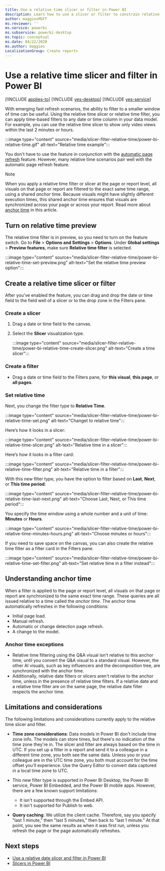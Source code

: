 ```yaml
---
title: Use a relative time slicer or filter in Power BI
description: Learn how to use a slicer or filter to constrain relative time ranges in Power BI.
author: maggiesMSFT
ms.reviewer: ''
ms.service: powerbi
ms.subservice: powerbi-desktop
ms.topic: conceptual
ms.date: 04/22/2020
ms.author: maggies
LocalizationGroup: Create reports
---
```


# Use a relative time slicer and filter in Power BI

[!INCLUDE [applies-to](../includes/applies-to.md)] [!INCLUDE [yes-desktop](../includes/yes-desktop.md)] [!INCLUDE [yes-service](../includes/yes-service.md)]

With emerging fast refresh scenarios, the ability to filter to a smaller window of time can be useful. Using the relative time slicer or relative time filter, you can apply time-based filters to any date or time column in your data model. For example, you can use the relative time slicer to show only video views within the last 2 minutes or hours. 

:::image type="content" source="media/slicer-filter-relative-time/power-bi-relative-time.gif" alt-text="Relative time example":::

You don't have to use the feature in conjunction with the [automatic page refresh](../desktop-automatic-page-refresh.md) feature. However, many relative time scenarios pair well with the automatic page refresh feature.  

> [!NOTE]
> When you apply a relative time filter or slicer at the page or report level, all visuals on that page or report are filtered to the exact same time range, using a shared *anchor* time. Because visuals might have slightly different execution times, this shared anchor time ensures that visuals are synchronized across your page or across your report. Read more about [anchor time](#understanding-anchor-time) in this article.

## Turn on relative time preview

The relative time filter is in preview, so you need to turn on the feature switch. Go to **File** > **Options and Settings** > **Options**. Under **Global settings** > **Preview features**, make sure **Relative time filter** is selected.

:::image type="content" source="media/slicer-filter-relative-time/power-bi-relative-time-set-preview.png" alt-text="Set the relative time preview option":::

## Create a relative time slicer or filter

After you've enabled the feature, you can drag and drop the date or time field to the field well of a slicer or to the drop zone in the Filters pane. 

### Create a slicer

1. Drag a date or time field to the canvas.

2. Select the **Slicer** visualization type.

    :::image type="content" source="media/slicer-filter-relative-time/power-bi-relative-time-create-slicer.png" alt-text="Create a time slicer":::

### Create a filter
 
- Drag a date or time field to the Filters pane, for **this visual**, **this page**, or **all pages**.

### Set relative time 

Next, you change the filter type to **Relative Time**.

:::image type="content" source="media/slicer-filter-relative-time/power-bi-relative-time-set.png" alt-text="Changet to relative time":::
 
Here’s how it looks in a slicer:

:::image type="content" source="media/slicer-filter-relative-time/power-bi-relative-time-slicer.png" alt-text="Relative time in a slicer":::

Here’s how it looks in a filter card: 

:::image type="content" source="media/slicer-filter-relative-time/power-bi-relative-time-filter.png" alt-text="Relative time in a filter":::
 
With this new filter type, you have the option to filter based on **Last**, **Next**, or **This time period**: 

:::image type="content" source="media/slicer-filter-relative-time/power-bi-relative-time-last-next.png" alt-text="Choose Last, Next, or This time period":::
 
You specify the time window using a whole number and a unit of time: **Minutes** or **Hours**.
 
:::image type="content" source="media/slicer-filter-relative-time/power-bi-relative-time-minutes-hours.png" alt-text="Choose minutes or hours":::

If you need to save space on the canvas, you can also create the relative time filter as a filter card in the Filters pane.

:::image type="content" source="media/slicer-filter-relative-time/power-bi-relative-time-set-filter.png" alt-text="Set relative time in a filter instead":::
 
## Understanding anchor time

When a filter is applied to the page or report level, all visuals on that page or report are synchronized to the same exact time range. These queries are all issued relative to a time called the *anchor time*. The anchor time automatically refreshes in the following conditions:

- Initial page load.
- Manual refresh.
- Automatic or change detection page refresh.
- A change to the model.

### Anchor time exceptions

- Relative time filtering using the Q&A visual isn't relative to this anchor time, until you convert the Q&A visual to a standard visual. However, the other AI visuals, such as key influencers and the decomposition tree, are synchronized with the anchor time. 
- Additionally, relative date filters or slicers aren't relative to the anchor time, unless in the presence of relative time filters. If a relative date and a relative time filter are on the same page, the relative date filter respects the anchor time.

## Limitations and considerations

The following limitations and considerations currently apply to the relative time slicer and filter.

- **Time zone considerations**: Data models in Power BI don't include time zone info. The models can store times, but there's no indication of the time zone they're in. The slicer and filter are always based on the time in UTC. If you set up a filter in a report and send it to a colleague in a different time zone, you both see the same data. Unless you or your colleague are in the UTC time zone, you both must account for the time offset you’ll experience. Use the Query Editor to convert data captured in a local time zone to UTC.
- This new filter type is supported in Power BI Desktop, the Power BI service, Power BI Embedded, and the Power BI mobile apps. However, there are a few known support limitations:

    - It isn't supported through the Embed API.
    - It isn't supported for Publish to web.

- **Query caching**: We utilize the client cache. Therefore, say you specify "last 1 minute," then "last 5 minutes," then back to "last 1 minute." At that point, you see the same results as when it was first run, unless you refresh the page or the page automatically refreshes.

## Next steps

- [Use a relative date slicer and filter in Power BI](../visuals/desktop-slicer-filter-date-range.md)
- [Slicers in Power BI](../visuals/power-bi-visualization-slicers.md)

